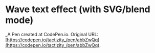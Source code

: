 # Wave text effect (with SVG/blend mode)
 _A Pen created at CodePen.io. Original URL: [https://codepen.io/tactizity_/pen/abbZwQq](https://codepen.io/tactizity_/pen/abbZwQq).

 